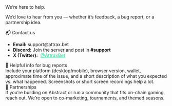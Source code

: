 
<div class="ab-hero ab-hero-fairness">
	<div class="ab-subtitle ab-fairness-highlight">We’re here to help.</div>
	<p>
		We’d love to hear from you — whether it’s feedback, a bug report, or a partnership idea.
	</p>
</div>

<div class="ab-section">
	<div class="ab-section-title ab-green">📬 Contact us</div>
	<div class="ab-section-body">
		<ul class="ab-fairness-list">
			<li><b>Email:</b> support@attrax.bet</li>
			<li><b>Discord:</b> Join the server and post in <b>#support</b></li>
			<li><b>X (Twitter):</b> <a href="https://x.com/AttraxBet" target="_blank" rel="noopener" style="color:#55DDAA; text-decoration:underline; font-weight:600; margin-left:0.3em;">@AttraxBet</a></li>
		</ul>
	</div>
</div>

<div class="ab-section">
	<div class="ab-section-title ab-green">🐞 Helpful info for bug reports</div>
	<div class="ab-section-body">
		Include your platform (desktop/mobile), browser version, wallet, approximate time of the issue, and a short description of what you expected vs. what happened. Screenshots or short screen recordings help a lot.
	</div>
</div>

<div class="ab-section">
	<div class="ab-section-title ab-green">🤝 Partnerships</div>
	<div class="ab-section-body">
		If you’re building on Abstract or run a community that fits on-chain gaming, reach out. We’re open to co-marketing, tournaments, and themed seasons.
	</div>
</div>
